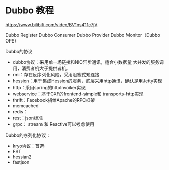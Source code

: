 # Dubbo 教程

https://www.bilibili.com/video/BV1ns411c7jV


Dubbo Register
Dubbo Consumer
Dubbo Provider
Dubbo Monitor（Dubbo OPS)


Dubbo的协议
* dubbo协议：采用单一场链接和NIO异步通讯，适合小数据量 大并发的服务调用，消费者机大于提供者机。
* rmi：存在反序列化风险，采用阻塞式短连接
* hession：用于集成Hession的服务，底层采用http通讯，确认是用Jetty实现
* http：采用spring的httpInvoiker实现
* webservice：基于CXF的frontend-simple和 transports-http实现
* thrift：Facebook捐给Apache的RPC框架
* memcached
* redis：
* rest：json标准
* grpc： stream 和 Reactive可以考虑使用

Dubbo的序列化协议：
* kryo协议：首选
* FST
* hessian2
* fastjson

